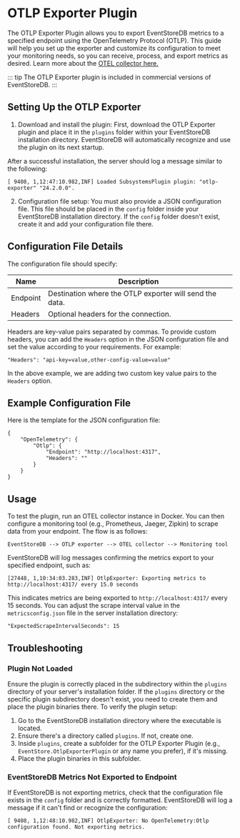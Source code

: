 ﻿# OTLP Exporter Plugin 

The OTLP Exporter Plugin allows you to export EventStoreDB metrics to a specified endpoint using the OpenTelemetry Protocol (OTLP). This guide will help you set up the exporter and customize its configuration to meet your monitoring needs, so you can receive, process, and export metrics as desired. Learn more about the [OTEL collector here.](https://opentelemetry.io/docs/collector/)

::: tip
The OTLP Exporter plugin is included in commercial versions of EventStoreDB.
:::


## Setting Up the OTLP Exporter
1. Download and install the plugin: First, download the OTLP Exporter plugin and place it in the `plugins` folder within your EventStoreDB installation directory. EventStoreDB will automatically recognize and use the plugin on its next startup.

After a successful installation, the server should log a message similar to the following:
```
[ 9408, 1,12:47:10.982,INF] Loaded SubsystemsPlugin plugin: "otlp-exporter" "24.2.0.0".
```
2. Configuration file setup: You must also provide a JSON configuration file. This file should be placed in the `config` folder inside your EventStoreDB installation directory. If the `config` folder doesn't exist, create it and add your configuration file there. 


## Configuration File Details 
The configuration file should specify: 

| Name     | Description                                                 |
|----------|-------------------------------------------------------------|
| Endpoint | Destination where the OTLP exporter will send the data.     |
| Headers  | Optional headers for the connection.                        |

Headers are key-value pairs separated by commas. To provide custom headers, you can add the `Headers` option in the JSON configuration file and set the value according to your requirements. For example:
```
"Headers": "api-key=value,other-config-value=value"
```
In the above example, we are adding two custom key value pairs to the `Headers` option.

## Example Configuration File
Here is the template for the JSON configuration file:
```
{
	"OpenTelemetry": {
		"Otlp": {
			"Endpoint": "http://localhost:4317",
			"Headers": ""
		}
	}
}
```

## Usage
To test the plugin, run an OTEL collector instance in Docker. You can then configure a monitoring tool (e.g., Prometheus, Jaeger, Zipkin) to scrape data from your endpoint. The flow is as follows:

```
EventStoreDB --> OTLP exporter --> OTEL collector --> Monitoring tool
```

EventStoreDB will log messages confirming the metrics export to your specified endpoint, such as: 
```
[27448, 1,10:34:03.283,INF] OtlpExporter: Exporting metrics to http://localhost:4317/ every 15.0 seconds
```

This indicates metrics are being exported to `http://localhost:4317/` every 15 seconds. You can adjust the scrape interval value in the `metricsconfig.json` file in the server installation directory:

```
"ExpectedScrapeIntervalSeconds": 15
```

## Troubleshooting

### Plugin Not Loaded
Ensure the plugin is correctly placed in the subdirectory within the `plugins` directory of your server's installation folder. If the `plugins` directory or the specific plugin subdirectory doesn't exist, you need to create them and place the plugin binaries there. To verify the plugin setup:

1. Go to the EventStoreDB installation directory where the executable is located. 
2. Ensure there's a directory called `plugins`. If not, create one. 
3. Inside `plugins`, create a subfolder for the OTLP Exporter Plugin (e.g., `EventStore.OtlpExporterPlugin` or any name you prefer), if it's missing.
4. Place the plugin binaries in this subfolder.

### EventStoreDB Metrics Not Exported to Endpoint
If EventStoreDB is not exporting metrics, check that the configuration file exists in the `config` folder and is correctly formatted. EventStoreDB will log a message if it can't find or recognize the configuration: 

```
[ 9408, 1,12:48:10.982,INF] OtlpExporter: No OpenTelemetry:Otlp configuration found. Not exporting metrics.
```
